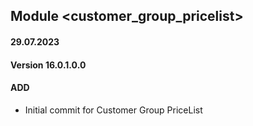 ## Module <customer_group_pricelist>

#### 29.07.2023
#### Version 16.0.1.0.0
#### ADD
- Initial commit for Customer Group PriceList
